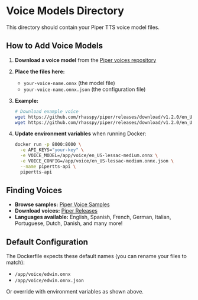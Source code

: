 # Voice Models Directory

This directory should contain your Piper TTS voice model files.

## How to Add Voice Models

1. **Download a voice model** from the [Piper voices repository](https://github.com/rhasspy/piper/releases)
   
2. **Place the files here:**
   - `your-voice-name.onnx` (the model file)
   - `your-voice-name.onnx.json` (the configuration file)

3. **Example:**
   ```bash
   # Download example voice
   wget https://github.com/rhasspy/piper/releases/download/v1.2.0/en_US-lessac-medium.onnx
   wget https://github.com/rhasspy/piper/releases/download/v1.2.0/en_US-lessac-medium.onnx.json
   ```

4. **Update environment variables** when running Docker:
   ```bash
   docker run -p 8000:8000 \
     -e API_KEYS="your-key" \
     -e VOICE_MODEL=/app/voice/en_US-lessac-medium.onnx \
     -e VOICE_CONFIG=/app/voice/en_US-lessac-medium.onnx.json \
     --name pipertts-api \
     pipertts-api
   ```

## Finding Voices

- **Browse samples:** [Piper Voice Samples](https://rhasspy.github.io/piper-samples/)
- **Download voices:** [Piper Releases](https://github.com/rhasspy/piper/releases)
- **Languages available:** English, Spanish, French, German, Italian, Portuguese, Dutch, Danish, and many more!

## Default Configuration

The Dockerfile expects these default names (you can rename your files to match):
- `/app/voice/edwin.onnx`
- `/app/voice/edwin.onnx.json`

Or override with environment variables as shown above.
